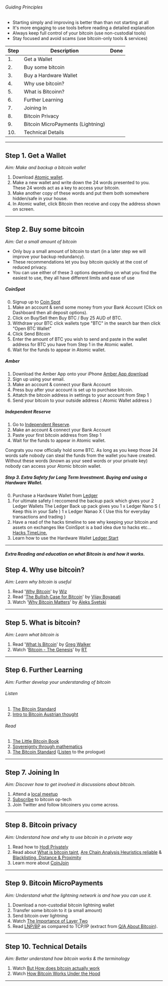 <!-- Version: 0.01 EN -->

<!-- Version: 0.01 DE -->


###### Guiding Principles
- Starting simply and improving is better than than not starting at all
- It's more engaging to use tools before reading a detailed explanation
- Always keep full control of your bitcoin (use non-custodial tools)
- Stay focused and avoid scams (use bitcoin-only tools & services)

| Step | Description                                    |Done|
| ---- | -----------                                    |---|
| 1. | Get a Wallet                                     |   |
| 2. | Buy some bitcoin                                 |   |
| 3. | Buy a Hardware Wallet                            |   |
| 4. | Why use bitcoin?                                 |   |
| 5. | What is Bitcoinn?                                |   |
| 6. | Further Learning                                 |   |
| 7. | Joining In                                       |   |
| 8. | Bitcoin Privacy                                  |   |
| 9. | Bitcoin MicroPayments (Lightning)                |   |
| 10. | Technical Details                               |   |



-----

## Step 1. Get a Wallet
*Aim: Make and backup a bitcoin wallet*

1. 	Download <a href="https://atomicwallet.io/" target="_blank">Atomic wallet</a>.
2.	Make a new wallet and write down the 24 words presented to you. These 24 words act as a key to access your bitcoin.
3.  Make another copy of these words and put them both somewhere hidden/safe in your house.
4.	In Atomic wallet, click Bitcoin then receive and copy the address shown on screen.

-----

## Step 2. Buy some bitcoin
*Aim: Get a small amount of bitcoin*

- Only buy a small amount of bitcoin to start (in a later step we will improve your backup redundancy).
- These recommendations let you buy bitcoin quickly at the cost of reduced privacy.
- You can use either of these 3 options depending on what you find the easiest to use, they all have different limits and ease of use


##### CoinSpot
0.  Signup up to <a href="https://www.coinspot.com.au/" target="_blank">Coin Spot</a>
1.	Make an account & send some money from your Bank Account (Click on Dashboard then all deposit options).
2.	Click on Buy/Sell then Buy BTC / Buy 25 AUD of BTC.
3.	Withdraw your BTC click wallets type "BTC" in the search bar then click "Open BTC Wallet"
4.  Click Send Bitcoin
5.  Enter the amount of BTC you wish to send and paste in the wallet address for BTC you have from Step 1 in the Atomic wallet.
6.	Wait for the funds to appear in Atomic wallet.

##### Amber
1.  Download the Amber App onto your iPhone <a href="https://apps.apple.com/au/app/amber/id1410639317" target="_blank">Amber App download</a>
2.	Sign up using your email.
3.  Make an account & connect your Bank Account
4.	Press buy after your account is set up to purchase bitcoin.
5.  Attatch the bitcoin address in settings to your account from Step 1
6.  Send your bitcoin to your outside address ( Atomic Wallet address )

##### Independent Reserve
1.  Go to <a href="https://www.independentreserve.com" target="_blank">Independent Reserve</a>.
2.  Make an account & connect your Bank Account
3.	Paste your first bitcoin address from Step 1
4.	Wait for the funds to appear in Atomic wallet.  

Congrats you now officially hold some BTC. As long as you keep those 24 words safe nobody can steal the funds from the wallet you have created. Without these words (known as your seed words or your private key) nobody can access your Atomic bitcoin wallet.

##### Step 3. Extra Safety for Long Term Investment. Buying and using a Hardware Wallet.

0. Purchase a Hardware Wallet from <a href="https://www.ledger.com/" target="_blank"> Ledger </a>
1. For ultimate safety I reccomend the backup pack which gives your 2 Ledger Wallets <a href="https://shop.ledger.com/products/ledger-      backup-pack/" target="_blank"></a> The Ledger Back up pack gives you  1 x Ledger Nano S ( Keep this in your Safe ) 1 x Ledger Nanao X ( Use this for everyday transactions and trading )
2. Have a read of the hacks timeline to see why keeping your bitcoin and assets on exchanges like CoinSpot is a bad idea due to hacks      etc...  <a href="https://www.ledger.com/academy/crypto/hacks-timeline/" target="_blank"> Hacks TimeLine.</a>
3. Learn how to use the Hardware Wallet   <a href="https://www.ledger.com/start/" target="_blank"> Ledger Start</a>

-----
##### Extra Reading and education on what Bitcoin is and how it works.

## Step 4. Why use bitcoin?
*Aim: Learn why bitcoin is useful*

1. Read '<a href="https://medium.com/@wiz/why-bitcoin-359ada12629e" target="_blank">Why Bitcoin</a>' by [Wiz](https://twitter.com/wiz)
2. Read '<a href="https://medium.com/@vijayboyapati/the-bullish-case-for-bitcoin-6ecc8bdecc1" target="_blank">The Bullish Case for Bitcoin</a>' by [Vijay Boyapati](https://twitter.com/real_vijay)
3. Watch '<a href="https://youtu.be/q0XxsabgJEI?t=31" target="_blank">Why Bitcoin Matters</a>' by [Aleks Svetski](https://twitter.com/AleksSvetski)

-----

## Step 5. What is bitcoin?
*Aim: Learn what bitcoin is*

1. Read '<a href="https://bitcoin-only.com/#bitcoin" target="_blank">What Is Bitcoin</a>' by [Greg Walker](https://twitter.com/in3rsha)
2. Watch '<a href="https://www.rt.com/shows/to-the-moon/457141-bitcoin-digital-currencies-revolution/video/5cbc2abbdda4c844198b4657/" target="_blank">Bitcoin - The Genesis</a>' by [RT](https://twitter.com/RT_com)

-----

## Step 6. Further Learning
*Aim: Further develop your understanding of bitcoin*

###### Listen
1. <a href="https://youtu.be/Zbm772vF-5M?t=308" target="_blank">The Bitcoin Standard</a>
2. <a href="https://youtu.be/OrMHQhDKhrU" target="_blank">Intro to Bitcoin Austrian thought</a>

###### Read
1. <a href="https://www.amazon.com/dp/1641990503" target="_blank">The Little Bitcoin Book</a>
2. <a href="https://www.amazon.com/Bitcoin-Sovereignty-mathematics-Knut-Svanholm/dp/1090109911" target="_blank">Sovereignty through mathematics</a>
3. <a href="https://www.amazon.com/Bitcoin-Standard-Decentralized-Alternative-Central/dp/1119473861" target="_blank">The Bitcoin Standard</a> (<a href="https://www.podbean.com/eu/pb-48576-a563c0" target="_blank">Listen</a> to the prologue)

-----



## Step 7. Joining In
*Aim: Discover how to get involved in discussions about bitcoin.*

1. Attend a <a href="https://bitcoin-only.com/#meetups" target="_blank">local meetup</a>
2. <a href="https://bitcoinops.org/en/newsletters/" target="_blank">Subscribe</a> to bitcoin op-tech
3. Join Twitter and follow bitcoiners you come across.

-----

## Step 8. Bitcoin privacy
*Aim: Understand how and why to use bitcoin in a private way*

1. Read how to <a href="https://github.com/6102bitcoin/FAQ/blob/master/hodl-privacy.md" target="_blank">Hodl Privately</a>
2. Read about <a href="https://6102bitcoin.com/img/001_What_is_bitcoin_taint.png" target="_blank">What is bitcoin taint</a>,  <a href="https://6102bitcoin.com/img/002_Are_Chain_Analysis_Heuristics_Reliable.png" target="_blank">Are Chain Analysis Heuristics reliable</a> & <a href="https://6102bitcoin.com/img/003_Blacklisting_Distance_Proximity.png" target="_blank">Blacklisting, Distance & Proximity</a>
3. Learn more about <a href="https://github.com/6102bitcoin/CoinJoin-Research/blob/master/CoinJoin_Research/CoinJoin_Discussion/CoinJoin_FAQ.md" target="_blank">CoinJoin</a>
-----

## Step 9. Bitcoin MicroPayments
*Aim: Understand what the lightning network is and how you can use it.*

1. Download a non-custodial bitcoin lightning wallet
2. Transfer some bitcoin to it (a small amount)
3. Send bitcoin over lightning
4. Watch <a href="https://www.youtube-nocookie.com/embed/3PcR4HWJnkY" target="_blank">The Importance of Layer Two</a>
5. Read <a href="https://github.com/6102bitcoin/bitcoin-intro/raw/master/QA%20bitcoin-159-165.pdf" target="_blank">LNP/BP</a> as compared to TCP/IP (extract from <a href="https://twitter.com/QAaboutBitcoin" target="_blank">Q/A About Bitcoin</a>).

-----

## Step 10. Technical Details
*Aim: Better understand how bitcoin works & the terminology*

1. Watch <a href="https://www.youtube-nocookie.com/embed/bBC-nXj3Ng4" target="_blank">But How does bitcoin actually work</a>
2. Watch <a href="https://www.youtube-nocookie.com/embed/Lx9zgZCMqXE" target="_blank">How Bitcoin Works Under the Hood</a>

-----

